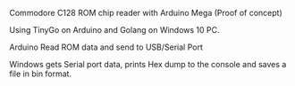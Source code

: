 Commodore C128 ROM chip reader with Arduino Mega (Proof of concept) 

Using TinyGo on Arduino and Golang on Windows 10 PC. 

Arduino Read ROM data and send to USB/Serial Port

Windows gets Serial port data, prints Hex dump to the console and saves a file in bin format.
